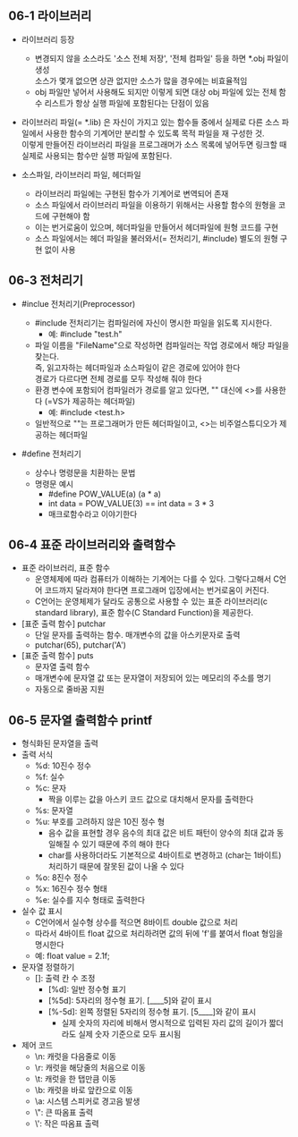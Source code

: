 ## 06-1 라이브러리
- 라이브러리 등장
   - 변경되지 않을 소스라도 '소스 전체 저장', '전체 컴파일' 등을 하면 *.obj 파일이 생성<br>
   소스가 몇개 없으면 상관 없지만 소스가 많을 경우에는 비효율적임
   - obj 파일만 넣어서 사용해도 되지만 이렇게 되면 대상 obj 파일에 있는 전체 함수 리스트가 항상 실행 파일에 포함된다는 단점이 있음

- 라이브러리 파일(= *.lib) 은 자신이 가지고 있는 함수들 중에서 실제로 다른 소스 파일에서 사용한 함수의 기계어만 분리할 수 있도록 목적 파일을 재 구성한 것.<br>
이렇게 만들어진 라이브러리 파일을 프로그래머가 소스 목록에 넣어두면 링크할 때 실제로 사용되는 함수만 실행 파일에 포함된다. 

- 소스파일, 라이브러리 파일, 헤더파일
   - 라이브러리 파일에는 구현된 함수가 기계어로 변역되어 존재
   - 소스 파일에서 라이브러리 파일을 이용하기 위해서는 사용할 함수의 원형을 코드에 구현해야 함
   - 이는 번거로움이 있으며, 헤더파일을 만들어서 헤더파일에 원형 코드를 구현
   - 소스 파일에서는 헤더 파일을 불러와서(= 전처리기, #include) 별도의 원형 구현 없이 사용

## 06-3 전처리기
- #inclue 전처리기(Preprocessor)
   - #include 전처리기는 컴파일러에 자신이 명시한 파일을 읽도록 지시한다. 
     - 예: #include "test.h"
   - 파일 이름을 "FileName"으로 작성하면 컴파일러는 작업 경로에서 해당 파일을 찾는다.<br>즉, 읽고자하는 헤더파일과 소스파일이 같은 경로에 있어야 한다<br>
   경로가 다르다면 전체 경로를 모두 작성해 줘야 한다
   - 환경 변수에 포함되어 컴파일러가 경로를 알고 있다면, "" 대신에 <>를 사용한다 (=VS가 제공하는 헤더파일)
     - 예: #include <test.h>
   - 일반적으로 ""는 프로그래머가 만든 헤더파일이고, <>는 비주얼스튜디오가 제공하는 헤더파일

- #define 전처리기
   - 상수나 명령문을 치환하는 문법
   - 명령문 예시
      - #define POW_VALUE(a) (a * a)
      - int data = POW_VALUE(3) == int data = 3 * 3
      - 매크로함수라고 이야기한다

## 06-4 표준 라이브러리와 출력함수
- 표준 라이브러리, 표준 함수
   - 운영체제에 따라 컴퓨터가 이해하는 기계어는 다를 수 있다. 그렇다고해서 C언어 코드까지 달라져야 한다면 프로그래머 입장에서는 번거로움이 커진다.
   - C언어는 운영체제가 달라도 공통으로 사용할 수 있는 표준 라이브러리(c standard library), 표준 함수(C Standard Function)을 제공한다.
- [표준 출력 함수] putchar
   - 단일 문자를 출력하는 함수. 매개변수의 값을 아스키문자로 출력
   - putchar(65), putchar('A')
- [표준 출력 함수] puts
   - 문자열 출력 함수
   - 매개변수에 문자열 값 또는 문자열이 저장되어 있는 메모리의 주소를 명기
   - 자동으로 줄바꿈 지원

## 06-5 문자열 출력함수 printf
- 형식화된 문자열을 출력
- 출력 서식
   - %d: 10진수 정수
   - %f: 실수
   - %c: 문자
      - 짝을 이루는 값을 아스키 코드 값으로 대치해서 문자를 출력한다
   - %s: 문자열
   - %u: 부호를 고려하지 않은 10진 정수 형
      - 음수 값을 표현할 경우 음수의 최대 값은 비트 패턴이 양수의 최대 값과 동일해질 수 있기 때문에 주의 해야 한다
      - char를 사용하더라도 기본적으로 4바이트로 변경하고 (char는 1바이트) 처리하기 때문에 잘못된 값이 나올 수 있다
    - %o: 8진수 정수
    - %x: 16진수 정수 형태
    - %e: 실수를 지수 형태로 출력한다
- 실수 값 표시
   - C언어에서 실수형 상수를 적으면 8바이트 double 값으로 처리
   - 따라서 4바이트 float 값으로 처리하려면 값의 뒤에 'f'를 붙여서 float 형임을 명시한다
   - 예: float value = 2.1f;
- 문자열 정렬하기
   - []: 출력 칸 수 조정
      - [%d]: 일반 정수형 표기
      - [%5d]: 5자리의 정수형 표기. [____5]와 같이 표시
      - [%-5d]: 왼쪽 정렬된 5자리의 정수형 표기. [5____]와 같이 표시
         - 실제 숫자의 자리에 비해서 명시적으로 입력된 자리 값의 길이가 짧더라도 실제 숫자 기준으로 모두 표시됨
- 제어 코드
   - \n: 캐럿을 다음줄로 이동
   - \r: 캐럿을 해당줄의 처음으로 이동
   - \t: 캐럿을 한 탭만큼 이동
   - \b: 캐럿을 바로 앞칸으로 이동
   - \a: 시스템 스피커로 경고음 발생
   - \\": 큰 따옴표 출력
   - \\': 작은 따옴표 출력
